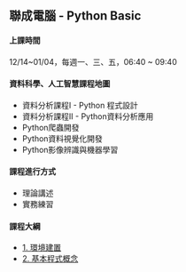 ## 聯成電腦 - Python Basic

#### 上課時間

12/14~01/04，每週一、三、五，06:40 ~ 09:40


#### 資料科學、人工智慧課程地圖

- 資料分析課程I - Python 程式設計
- 資料分析課程II - Python資料分析應用
- Python爬蟲開發
- Python資料視覺化開發
- Python影像辨識與機器學習

#### 課程進行方式

- 理論講述
- 實務練習

#### 課程大綱
- [1. 環境建置](http://mirdex.github.io/PythonBasic_20221214/1.%20environment.slides.html)
- [2. 基本程式概念](http://mirdex.github.io/PythonBasic_20221214/2.%20basic%20concept.slides.html)
